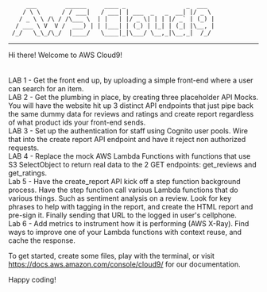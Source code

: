          ___        ______     ____ _                 _  ___  
        / \ \      / / ___|   / ___| | ___  _   _  __| |/ _ \ 
       / _ \ \ /\ / /\___ \  | |   | |/ _ \| | | |/ _` | (_) |
      / ___ \ V  V /  ___) | | |___| | (_) | |_| | (_| |\__, |
     /_/   \_\_/\_/  |____/   \____|_|\___/ \__,_|\__,_|  /_/ 
 ----------------------------------------------------------------- 


Hi there! Welcome to AWS Cloud9!
<br>
<br><br>LAB 1 - Get the front end up, by uploading a simple front-end where a user can search for an item.
<br>LAB 2 - Get the plumbing in place, by creating three placeholder API Mocks. You will have the website hit up 3 distinct API endpoints that just pipe back the same dummy data for reviews and ratings and create report regardless of what product ids your front-end sends.
<br>LAB 3 - Set up the authentication for staff using Cognito user pools. Wire that into the create report API endpoint and have it reject non authorized requests. 
<br>LAB 4 - Replace the mock AWS Lambda Functions with functions that use S3 SelectObject to return real data to the 2 GET endpoints: get_reviews and get_ratings.
<br>Lab 5 - Have the create_report API kick off a step function background process. Have the step function call various Lambda functions that do various things. Such as sentiment analysis on a review.  Look for key phrases to help with tagging in the report, and create the HTML report and pre-sign it. Finally sending that URL to the logged in user's cellphone.
<br>Lab 6 - Add metrics to instrument how it is performing (AWS X-Ray). Find ways to improve one of your Lambda functions with context reuse, and cache the response. 

To get started, create some files, play with the terminal,
or visit https://docs.aws.amazon.com/console/cloud9/ for our documentation.

Happy coding!
